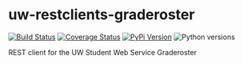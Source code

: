 # uw-restclients-graderoster

[![Build Status](https://github.com/uw-it-aca/uw-restclients-graderoster/workflows/tests/badge.svg)](https://github.com/uw-it-aca/uw-restclients-graderoster/actions)
[![Coverage Status](https://coveralls.io/repos/github/uw-it-aca/uw-restclients-graderoster/badge.svg?branch=main)](https://coveralls.io/github/uw-it-aca/uw-restclients-graderoster?branch=main)
[![PyPi Version](https://img.shields.io/pypi/v/uw-restclients-graderoster.svg)](https://pypi.python.org/pypi/uw-restclients-graderoster)
![Python versions](https://img.shields.io/pypi/pyversions/uw-restclients-graderoster.svg)

REST client for the UW Student Web Service Graderoster
